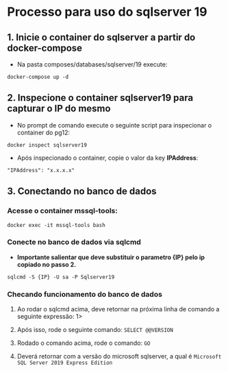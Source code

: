 # Processo para uso do sqlserver 19

## 1. Inicie o container do sqlserver a partir do docker-compose

* Na pasta composes/databases/sqlserver/19 execute: 

`docker-compose up -d`

## 2. Inspecione o container sqlserver19 para capturar o IP do mesmo

* No prompt de comando execute o seguinte script para inspecionar o container do pg12:

`docker inspect sqlserver19`

* Após inspecionado o container, copie o valor da key **IPAddress**:

`"IPAddress": "x.x.x.x"`

## 3. Conectando no banco de dados

### Acesse o container mssql-tools:

`docker exec -it mssql-tools bash`

### Conecte no banco de dados via sqlcmd

* **Importante salientar que deve substituir o parametro {IP} pelo ip copiado no passo 2.**

`sqlcmd -S {IP} -U sa -P Sqlserver19`

### Checando funcionamento do banco de dados

1. Ao rodar o sqlcmd acima, deve retornar na próxima linha de comando a seguinte expressão: 1>

2. Após isso, rode o seguinte comando: `SELECT @@VERSION`

3. Rodado o comando acima, rode o comando: `GO`

4. Deverá retornar com a versão do microsoft sqlserver, a qual é `Microsoft SQL Server 2019 Express Edition`